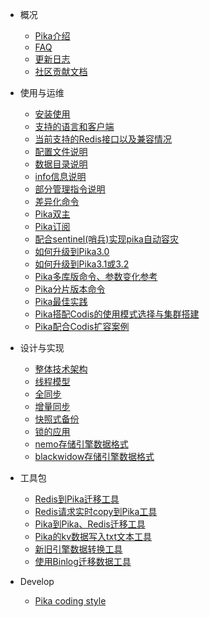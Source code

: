 
- 概况
    - [Pika介绍](pika-%E4%BB%8B%E7%BB%8D)
    - [FAQ](FAQ)
    - [更新日志](https://github.com/Qihoo360/pika/wiki/Pika-ChangeLog)
    - [社区贡献文档](https://github.com/Qihoo360/pika/wiki/ArticlesFromUsers)

- 使用与运维
    - [安装使用](%E5%AE%89%E8%A3%85%E4%BD%BF%E7%94%A8)
    - [支持的语言和客户端](%E6%94%AF%E6%8C%81%E7%9A%84%E8%AF%AD%E8%A8%80%E5%92%8C%E5%AE%A2%E6%88%B7%E7%AB%AF)
    - [当前支持的Redis接口以及兼容情况](pika-%E6%94%AF%E6%8C%81%E7%9A%84redis%E6%8E%A5%E5%8F%A3%E5%8F%8A%E5%85%BC%E5%AE%B9%E6%83%85%E5%86%B5)
    - [配置文件说明](pika-%E9%85%8D%E7%BD%AE%E6%96%87%E4%BB%B6%E8%AF%B4%E6%98%8E)
    - [数据目录说明](pika-%E6%95%B0%E6%8D%AE%E7%9B%AE%E5%BD%95%E7%BB%93%E6%9E%84%E8%AF%B4%E6%98%8E)
    - [info信息说明](pika-info%E4%BF%A1%E6%81%AF%E8%AF%B4%E6%98%8E)
    - [部分管理指令说明](pika%E7%9A%84%E4%B8%80%E4%BA%9B%E7%AE%A1%E7%90%86%E5%91%BD%E4%BB%A4%E6%96%B9%E5%BC%8F%E8%AF%B4%E6%98%8E)
    - [差异化命令](pika-%E5%B7%AE%E5%BC%82%E5%8C%96%E5%91%BD%E4%BB%A4)
    - [Pika双主](wiki/Pika%e5%8f%8c%e4%b8%bb%e6%96%87%e6%a1%a3)
    - [Pika订阅](wiki/Pub-Sub%e4%bd%bf%e7%94%a8)
    - [配合sentinel(哨兵)实现pika自动容灾](%E9%85%8D%E5%90%88sentinel(%E5%93%A8%E5%85%B5)%E5%AE%9E%E7%8E%B0pika%E8%87%AA%E5%8A%A8%E5%AE%B9%E7%81%BE)
    - [如何升级到Pika3.0](%E5%A6%82%E4%BD%95%E5%8D%87%E7%BA%A7%E5%88%B0Pika3.0)
    - [如何升级到Pika3.1或3.2](%e5%a6%82%e4%bd%95%e5%8d%87%e7%ba%a7%e5%88%b0Pika3.1%e6%88%963.2)
    - [Pika多库版命令、参数变化参考](https://github.com/Qihoo360/pika/wiki/Pika%E5%A4%9A%E5%BA%93%E7%89%88%E5%91%BD%E4%BB%A4%E3%80%81%E5%8F%82%E6%95%B0%E5%8F%98%E5%8C%96%E5%8F%82%E8%80%83)
    - [Pika分片版本命令](https://github.com/Qihoo360/pika/wiki/Pika%E5%88%86%E7%89%87%E5%91%BD%E4%BB%A4)
    - [Pika最佳实践](https://github.com/Qihoo360/pika/wiki/Pika-Best-Practice)
    - [Pika搭配Codis的使用模式选择与集群搭建](https://github.com/Qihoo360/pika/wiki/Pika%E6%90%AD%E9%85%8DCodis%E7%9A%84%E4%BD%BF%E7%94%A8%E6%A8%A1%E5%BC%8F%E9%80%89%E6%8B%A9%E4%B8%8E%E9%9B%86%E7%BE%A4%E6%90%AD%E5%BB%BA)
    - [Pika配合Codis扩容案例](https://github.com/Qihoo360/pika/wiki/Support-Cluster-Slots)

- 设计与实现
    - [整体技术架构](https://github.com/Qihoo360/pika/wiki/%E6%95%B4%E4%BD%93%E6%8A%80%E6%9C%AF%E6%9E%B6%E6%9E%84)
    - [线程模型](pika-%E7%BA%BF%E7%A8%8B%E6%A8%A1%E5%9E%8B)
    - [全同步](pika-%E5%85%A8%E5%90%8C%E6%AD%A5)
    - [增量同步](https://github.com/Qihoo360/pika/wiki/pika-%E5%A2%9E%E9%87%8F%E5%90%8C%E6%AD%A5)
    - [快照式备份](pika-%E5%BF%AB%E7%85%A7%E5%BC%8F%E5%A4%87%E4%BB%BD%E6%96%B9%E6%A1%88)
    - [锁的应用](https://github.com/Qihoo360/pika/wiki/pika-%E9%94%81%E7%9A%84%E5%BA%94%E7%94%A8)
    - [nemo存储引擎数据格式](pika-nemo%E5%BC%95%E6%93%8E%E6%95%B0%E6%8D%AE%E5%AD%98%E5%82%A8%E6%A0%BC%E5%BC%8F)
    - [blackwidow存储引擎数据格式](pika-blackwidow%E5%BC%95%E6%93%8E%E6%95%B0%E6%8D%AE%E5%AD%98%E5%82%A8%E6%A0%BC%E5%BC%8F)

- 工具包
    - [Redis到Pika迁移工具](Redis%E5%88%B0pika%E8%BF%81%E7%A7%BB%E5%B7%A5%E5%85%B7)
    - [Redis请求实时copy到Pika工具](Redis%E8%AF%B7%E6%B1%82%E5%AE%9E%E6%97%B6copy%E5%88%B0pika%E5%B7%A5%E5%85%B7)
    - [Pika到Pika、Redis迁移工具](pika%e5%88%b0pika%e3%80%81redis%e8%bf%81%e7%a7%bb%e5%b7%a5%e5%85%b7)
    - [Pika的kv数据写入txt文本工具](%e8%bf%81%e7%a7%bbString%e7%b1%bb%e5%9e%8b%e6%95%b0%e6%8d%ae%e5%88%b0txt%e6%96%87%e6%9c%ac)
    - [新旧引擎数据转换工具](%E6%96%B0%E6%97%A7%E5%BC%95%E6%93%8E%E6%95%B0%E6%8D%AE%E8%BD%AC%E6%8D%A2%E5%B7%A5%E5%85%B7)
    - [使用Binlog迁移数据工具](https://github.com/Qihoo360/pika/wiki/%E4%BD%BF%E7%94%A8binlog%E8%BF%81%E7%A7%BB%E6%95%B0%E6%8D%AE%E5%B7%A5%E5%85%B7)



- Develop
    - [Pika coding style](https://github.com/Qihoo360/pika/wiki/cpp---coding-style)